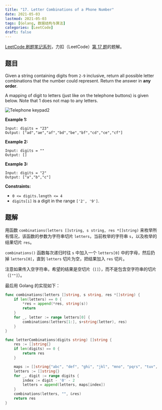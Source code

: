 ```yaml
---
title: "17. Letter Combinations of a Phone Number"
date: 2021-05-03
lastmod: 2021-05-03
tags: [Golang, 数据结构与算法]
categories: [LeetCode]
draft: false
---
```


[LeetCode 刷题笔记系列](/posts/leetcode/leetcode)，力扣（LeetCode）[第 17 题](https://leetcode-cn.com/problems/letter-combinations-of-a-phone-number)的题解。

<!--more-->

## 题目

Given a string containing digits from `2-9` inclusive, return all possible letter combinations that the number could represent. Return the answer in **any order**.

A mapping of digit to letters (just like on the telephone buttons) is given below. Note that 1 does not map to any letters.

![Telephone keypad2](/images/leetcode/daily/17-letter-combinations-of-a-phone-number/Telephone-keypad2.png)

**Example 1:**

```text
Input: digits = "23"
Output: ["ad","ae","af","bd","be","bf","cd","ce","cf"]
```

**Example 2:**

```text
Input: digits = ""
Output: []
```

**Example 3:**

```text
Input: digits = "2"
Output: ["a","b","c"]
```

**Constraints:**

- `0 <= digits.length <= 4`
- `digits[i]` is a digit in the range `['2', '9']`.

## 题解

用函数 `combinations(letters []string, s string, res *[]string)` 来枚举所有情况，该函数的参数为字符串切片 `letters`，当前枚举的字符串 `s`，以及枚举的结果切片 `res`。

`combinations()` 函数每次递归时往 `s` 中加入一个 `letters[0]` 中的字母，然后扔掉 `letters[0]`，直到 `letters` 切片为空，把结果加入 `res` 切片。

注意如果传入空字符串，希望的结果是空切片（`[]`），而不是包含空字符串的切片（`[""]`）。

最后用 Golang 的实现如下：

```go
func combinations(letters []string, s string, res *[]string) {
    if len(letters) == 0 {
        *res = append(*res, string(s))
        return
    }
    for _, letter := range letters[0] {
        combinations(letters[1:], s+string(letter), res)
    }
}

func letterCombinations(digits string) []string {
    res := []string{}
    if len(digits) == 0 {
        return res
    }

    maps := []string{"abc", "def", "ghi", "jkl", "mno", "pqrs", "tuv", "wxyz"}
    letters := []string{}
    for _, digit := range digits {
        index := digit - '0' - 2
        letters = append(letters, maps[index])
    }
    combinations(letters, "", &res)
    return res
}
```
